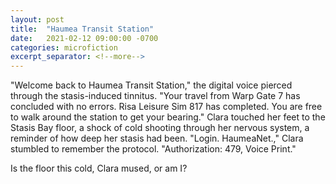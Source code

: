 ```yaml
---
layout: post
title:  "Haumea Transit Station"
date:   2021-02-12 09:00:00 -0700
categories: microfiction
excerpt_separator: <!--more-->
---
```

"Welcome back to Haumea Transit Station," the digital voice pierced through the stasis-induced tinnitus. "Your travel from Warp Gate 7 has concluded with no errors. Risa Leisure Sim 817 has completed. You are free to walk around the station to get your bearing." 
Clara touched her feet to the Stasis Bay floor, a shock of cold shooting through her nervous system, a reminder of how deep her stasis had been. "Login. HaumeaNet.," Clara stumbled to remember the protocol. "Authorization: 479, Voice Print." 

Is the floor this cold, Clara mused, or am I?